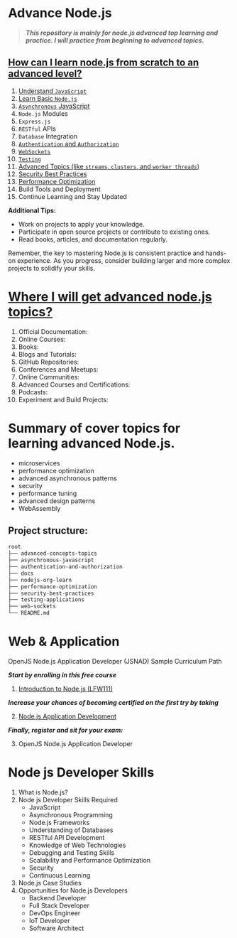 # Advance Node.js

> **_This repository is mainly for node.js advanced top learning and practice. I will practice from beginning to advanced topics._**

## [How can I learn node.js from scratch to an advanced level?](./docs/overview-of-learning.md)

1. [Understand `JavaScript`](./javascript-exercises-practice-solution/README.md)
2. [Learn Basic `Node.js`](./nodejs-org-learn/README.md)
3. [`Asynchronous` JavaScript](./asynchronous-javascript/README.md)
4. `Node.js` Modules
5. `Express.js`
6. `RESTful` APIs
7. `Database` Integration
8. [`Authentication` and `Authorization`](./authentication-and-authorization/README.md)
9. [`WebSockets`](./web-sockets/README.md)
10. [`Testing`](/testing-applications/README.md)
11. [Advanced Topics (like `streams`, `clusters`, and `worker threads`)](./advanced-concepts-topics/README.md)
12. [Security Best Practices](./security-best-practices/README.md)
13. [Performance Optimization](./performance-optimization/README.md)
14. Build Tools and Deployment
15. Continue Learning and Stay Updated

**Additional Tips:**

- Work on projects to apply your knowledge.
- Participate in open source projects or contribute to existing ones.
- Read books, articles, and documentation regularly.

Remember, the key to mastering Node.js is consistent practice and hands-on experience. As you progress, consider building larger and more complex projects to solidify your skills.

# [Where I will get advanced node.js topics?](./docs/overview-of-learning.md)

1. Official Documentation:
2. Online Courses:
3. Books:
4. Blogs and Tutorials:
5. GitHub Repositories:
6. Conferences and Meetups:
7. Online Communities:
8. Advanced Courses and Certifications:
9. Podcasts:
10. Experiment and Build Projects:

# Summary of cover topics for learning advanced Node.js.

- microservices
- performance optimization
- advanced asynchronous patterns
- security
- performance tuning
- advanced design patterns
- WebAssembly

## Project structure:

```bash
root
├── advanced-concepts-topics
├── asynchronous-javascript
├── authentication-and-authorization
├── docs
├── nodejs-org-learn
├── performance-optimization
├── security-best-practices
├── testing-applications
├── web-sockets
└── README.md
```

# Web & Application

OpenJS Node.js Application Developer (JSNAD) Sample Curriculum Path

**_Start by enrolling in this free course_**

1. [Introduction to Node.js (LFW111)](https://training.linuxfoundation.org/training/introduction-to-nodejs-lfw111/)

**_Increase your chances of becoming certified on the first try by taking_**

2. [Node.js Application Development](https://training.linuxfoundation.org/training/nodejs-application-development-lfw211/)

**_Finally, register and sit for your exam:_**

3. OpenJS Node.js Application Developer

# Node js Developer Skills

1. What is Node.js?
2. Node js Developer Skills Required
   - JavaScript
   - Asynchronous Programming
   - Node.js Frameworks
   - Understanding of Databases
   - RESTful API Development
   - Knowledge of Web Technologies
   - Debugging and Testing Skills
   - Scalability and Performance Optimization
   - Security
   - Continuous Learning
3. Node.js Case Studies
4. Opportunities for Node.js Developers
   - Backend Developer
   - Full Stack Developer
   - DevOps Engineer
   - IoT Developer
   - Software Architect
